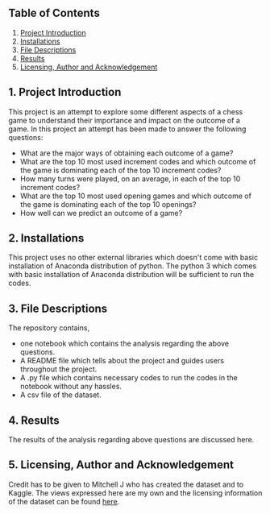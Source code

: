## Table of Contents
1. [Project Introduction](#ProjectIntroduction)
2. [Installations](#Installations)
3. [File Descriptions](#FileDescriptions)
4. [Results](#Results)
5. [Licensing, Author and Acknowledgement](#Licensing,AuthorandAcknowledgement)

## 1. Project Introduction <a name="ProjectIntroduction"></a>
This project is an attempt to explore some different aspects of a chess game
to understand their importance and impact on the outcome of a game. In this
project an attempt has been made to  answer the following questions:
- What are the major ways of obtaining each outcome of a game?
- What are the top 10 most used increment codes and which outcome of the game
is dominating each of the top 10 increment codes?
- How many turns were played, on an average, in each of the top 10 increment
codes?
- What are the top 10 most used opening games and which outcome of the game is
dominating each of the top 10 openings?
- How well can we predict an outcome of a game?

## 2. Installations <a name="Installations"></a>
This project uses no other external libraries which doesn't come with basic
installation of Anaconda distribution of python. The python 3 which comes with
basic installation of Anaconda distribution will be sufficient to run the codes.

## 3. File Descriptions <a name="FileDescriptions"></a>
The repository contains,
- one notebook which contains the analysis regarding the above questions.
- A README file which tells about the project and guides users throughout the
project.
- A .py file which contains necessary codes to run the codes in the notebook
without any hassles.
- A csv file of the dataset.

## 4. Results <a name="Results"></a>
The results of the analysis regarding above questions are discussed here.

## 5. Licensing, Author and Acknowledgement <a name="Licensing,AuthorandAcknowledgement"></a>
Credit has to be given to Mitchell J who has created the dataset and to Kaggle.
The views expressed here are my own and the licensing information of the
dataset can be found [here](https://www.kaggle.com/datasnaek/chess).
